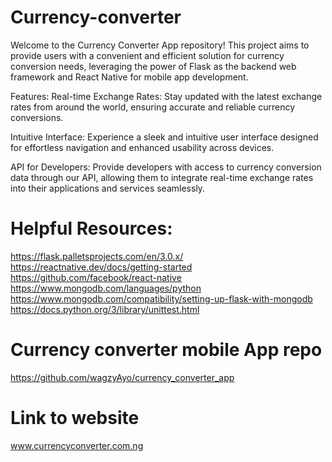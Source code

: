 # Currency-converter
Welcome to the Currency Converter App repository! This project aims to provide users with a convenient and efficient solution for currency conversion needs, leveraging the power of Flask as the backend web framework and React Native for mobile app development.

Features:
 Real-time Exchange Rates: 
 Stay updated with the latest exchange rates from around the world, ensuring accurate and reliable currency conversions.

 Intuitive Interface: 
 Experience a sleek and intuitive user interface designed for effortless navigation and enhanced usability across devices.

 API for Developers: 
 Provide developers with access to currency conversion data through our API, allowing them to integrate real-time exchange rates into their applications and services 
 seamlessly.

# Helpful Resources:

https://flask.palletsprojects.com/en/3.0.x/<br>
https://reactnative.dev/docs/getting-started<br>
https://github.com/facebook/react-native<br>
https://www.mongodb.com/languages/python<br>
https://www.mongodb.com/compatibility/setting-up-flask-with-mongodb<br>
https://docs.python.org/3/library/unittest.html


# Currency converter mobile App repo

https://github.com/wagzyAyo/currency_converter_app

# Link to website
www.currencyconverter.com.ng
